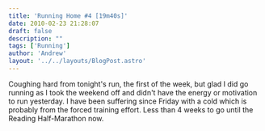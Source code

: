 ```yaml
---
title: 'Running Home #4 [19m40s]'
date: 2010-02-23 21:28:07
draft: false
description: ""
tags: ['Running']
author: 'Andrew'
layout: '../../layouts/BlogPost.astro'
---
```


Coughing hard from tonight's run, the first of the week, but glad I did go running as I took the weekend off and didn't have the energy or motivation to run yesterday. I have been suffering since Friday with a cold which is probably from the forced training effort. Less than 4 weeks to go until the Reading Half-Marathon now.
